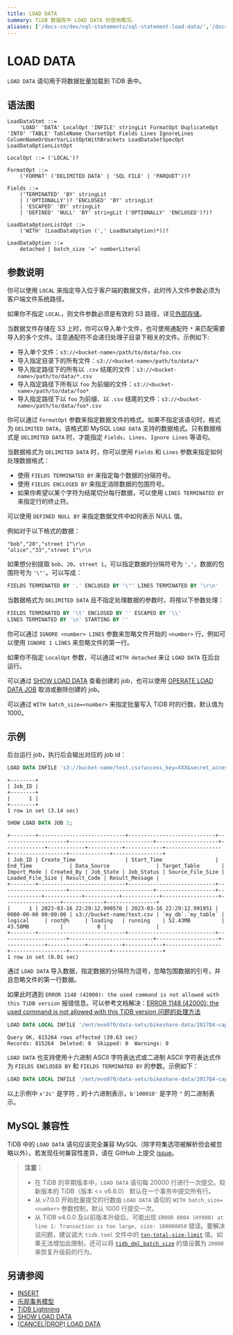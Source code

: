 ```yaml
---
title: LOAD DATA
summary: TiDB 数据库中 LOAD DATA 的使用概况。
aliases: ['/docs-cn/dev/sql-statements/sql-statement-load-data/','/docs-cn/dev/reference/sql/statements/load-data/']
---
```


# LOAD DATA

`LOAD DATA` 语句用于将数据批量加载到 TiDB 表中。

## 语法图

```ebnf+diagram
LoadDataStmt ::=
    'LOAD' 'DATA' LocalOpt 'INFILE' stringLit FormatOpt DuplicateOpt 'INTO' 'TABLE' TableName CharsetOpt Fields Lines IgnoreLines ColumnNameOrUserVarListOptWithBrackets LoadDataSetSpecOpt LoadDataOptionListOpt

LocalOpt ::= ('LOCAL')?

FormatOpt ::=
    ('FORMAT' ('DELIMITED DATA' | 'SQL FILE' | 'PARQUET'))?

Fields ::=
    ('TERMINATED' 'BY' stringLit
    | ('OPTIONALLY')? 'ENCLOSED' 'BY' stringLit
    | 'ESCAPED' 'BY' stringLit
    | 'DEFINED' 'NULL' 'BY' stringLit ('OPTIONALLY' 'ENCLOSED')?)?

LoadDataOptionListOpt ::=
    ('WITH' (LoadDataOption (',' LoadDataOption)*))?

LoadDataOption ::=
    detached | batch_size '=' numberLiteral
```

## 参数说明

你可以使用 `LOCAL` 来指定导入位于客户端的数据文件，此时传入文件参数必须为客户端文件系统路径。

如果你不指定 `LOCAL`，则文件参数必须是有效的 S3 路径，详见[外部存储](/br/backup-and-restore-storages.md)。

当数据文件存储在 S3 上时，你可以导入单个文件，也可使用通配符 `*` 来匹配需要导入的多个文件。注意通配符不会递归处理子目录下相关的文件。示例如下:

- 导入单个文件：`s3://<bucket-name>/path/to/data/foo.csv`
- 导入指定目录下的所有文件：`s3://<bucket-name>/path/to/data/*`
- 导入指定路径下的所有以 `.csv` 结尾的文件：`s3://<bucket-name>/path/to/data/*.csv`
- 导入指定路径下所有以 `foo` 为前缀的文件：`s3://<bucket-name>/path/to/data/foo*`
- 导入指定路径下以 `foo` 为前缀、以 `.csv` 结尾的文件：`s3://<bucket-name>/path/to/data/foo*.csv`

你可以通过 `FormatOpt` 参数来指定数据文件的格式。如果不指定该语句时，格式为 `DELIMITED DATA`，该格式即 MySQL `LOAD DATA` 支持的数据格式。只有数据格式是 `DELIMITED DATA` 时，才能指定 `Fields`、`Lines`、`Ignore Lines` 等语句。

当数据格式为 `DELIMITED DATA` 时，你可以使用 `Fields` 和 `Lines` 参数来指定如何处理数据格式：

- 使用 `FIELDS TERMINATED BY` 来指定每个数据的分隔符号。
- 使用 `FIELDS ENCLOSED BY` 来指定消除数据的包围符号。
- 如果你希望以某个字符为结尾切分每行数据，可以使用 `LINES TERMINATED BY` 来指定行的终止符。

可以使用 `DEFINED NULL BY` 来指定数据文件中如何表示 NULL 值。

例如对于以下格式的数据：

```
"bob","20","street 1"\r\n
"alice","33","street 1"\r\n
```

如果想分别提取 `bob`、`20`、`street 1`，可以指定数据的分隔符号为 `','`，数据的包围符号为 `'\"'`。可以写成：

```sql
FIELDS TERMINATED BY ',' ENCLOSED BY '\"' LINES TERMINATED BY '\r\n'
```

当数据格式为 `DELIMITED DATA` 且不指定处理数据的参数时，将按以下参数处理：

```sql
FIELDS TERMINATED BY '\t' ENCLOSED BY '' ESCAPED BY '\\'
LINES TERMINATED BY '\n' STARTING BY ''
```

你可以通过 `IGNORE <number> LINES` 参数来忽略文件开始的 `<number>` 行，例如可以使用 `IGNORE 1 LINES` 来忽略文件的第一行。

如果你不指定 `LocalOpt` 参数，可以通过 `WITH detached` 来让 `LOAD DATA` 在后台运行。

可以通过 [SHOW LOAD DATA](/sql-statements/sql-statement-show-load-data.md) 查看创建的 job，也可以使用 [OPERATE LOAD DATA JOB](/sql-statements/sql-statement-operate-load-data-job.md) 取消或删除创建的 job。

可以通过 `WITH batch_size=<number>` 来指定批量写入 TiDB 时的行数，默认值为 1000。

## 示例

后台运行 job，执行后会输出对应的 job id：

```sql
LOAD DATA INFILE 's3://bucket-name/test.csv?access_key=XXX&secret_access_key=XXX' INTO TABLE my_db.my_table FIELDS TERMINATED BY ',' OPTIONALLY ENCLOSED BY '' LINES TERMINATED BY '\n' WITH detached;
```

```
+--------+
| Job_ID |
+--------+
|      1 |
+--------+
1 row in set (3.14 sec)
```

```sql
SHOW LOAD DATA JOB 1;
```

```
+--------+----------------------------+----------------------------+---------------------+---------------------------+--------------------+-------------+------------+-----------+------------+------------------+------------------+-------------+----------------+
| Job_ID | Create_Time                | Start_Time                 | End_Time            | Data_Source               | Target_Table       | Import_Mode | Created_By | Job_State | Job_Status | Source_File_Size | Loaded_File_Size | Result_Code | Result_Message |
+--------+----------------------------+----------------------------+---------------------+---------------------------+-------------------+-------------+------------+-----------+------------+------------------+------------------+-------------+----------------+
|      1 | 2023-03-16 22:29:12.990576 | 2023-03-16 22:29:12.991951 | 0000-00-00 00:00:00 | s3://bucket-name/test.csv | `my_db`.`my_table` | logical     | root@%     | loading   | running    | 52.43MB          | 43.58MB          |           0 |                |
+--------+----------------------------+----------------------------+---------------------+---------------------------+--------------------+-------------+------------+-----------+------------+------------------+------------------+-------------+----------------+
1 row in set (0.01 sec)
```

通过 `LOAD DATA` 导入数据，指定数据的分隔符为逗号，忽略包围数据的引号，并且忽略文件的第一行数据。

如果此时遇到 `ERROR 1148 (42000): the used command is not allowed with this TiDB version` 报错信息。可以参考文档解决：[ERROR 1148 (42000): the used command is not allowed with this TiDB version 问题的处理方法](/error-codes.md#mysql-原生报错汇总)

```sql
LOAD DATA LOCAL INFILE '/mnt/evo970/data-sets/bikeshare-data/2017Q4-capitalbikeshare-tripdata.csv' INTO TABLE trips FIELDS TERMINATED BY ',' ENCLOSED BY '\"' LINES TERMINATED BY '\r\n' IGNORE 1 LINES (duration, start_date, end_date, start_station_number, start_station, end_station_number, end_station, bike_number, member_type);
```

```
Query OK, 815264 rows affected (39.63 sec)
Records: 815264  Deleted: 0  Skipped: 0  Warnings: 0
```

`LOAD DATA` 也支持使用十六进制 ASCII 字符表达式或二进制 ASCII 字符表达式作为 `FIELDS ENCLOSED BY` 和 `FIELDS TERMINATED BY` 的参数。示例如下：

```sql
LOAD DATA LOCAL INFILE '/mnt/evo970/data-sets/bikeshare-data/2017Q4-capitalbikeshare-tripdata.csv' INTO TABLE trips FIELDS TERMINATED BY x'2c' ENCLOSED BY b'100010' LINES TERMINATED BY '\r\n' IGNORE 1 LINES (duration, start_date, end_date, start_station_number, start_station, end_station_number, end_station, bike_number, member_type);
```

以上示例中 `x'2c'` 是字符 `,` 的十六进制表示，`b'100010'` 是字符 `"` 的二进制表示。

## MySQL 兼容性

TiDB 中的 `LOAD DATA` 语句应该完全兼容 MySQL（除字符集选项被解析但会被忽略以外）。若发现任何兼容性差异，请在 GitHub 上提交 [issue](https://github.com/pingcap/tidb/issues/new/choose)。

> **注意：**
>
> - 在 TiDB 的早期版本中，`LOAD DATA` 语句每 20000 行进行一次提交。较新版本的 TiDB（版本 <= v6.6.0） 默认在一个事务中提交所有行。
> - 从 v7.0.0 开始批量提交的行数由 `LOAD DATA` 语句的 `WITH batch_size=<number>` 参数控制，默认 1000 行提交一次。
> - 从 TiDB v4.0.0 及以前版本升级后，可能出现 `ERROR 8004 (HY000) at line 1: Transaction is too large, size: 100000058` 错误。要解决该问题，建议调大 `tidb.toml` 文件中的 [`txn-total-size-limit`](/tidb-configuration-file.md#txn-total-size-limit) 值。如果无法增加此限制，还可以将 [`tidb_dml_batch_size`](/system-variables.md#tidb_dml_batch_size) 的值设置为 `20000` 来恢复升级前的行为。

## 另请参阅

* [INSERT](/sql-statements/sql-statement-insert.md)
* [乐观事务模型](/optimistic-transaction.md)
* [TiDB Lightning](/tidb-lightning/tidb-lightning-overview.md)
* [SHOW LOAD DATA](/sql-statements/sql-statement-show-load-data.md)
* [[CANCEL|DROP] LOAD DATA](/sql-statements/sql-statement-operate-load-data-job.md)

